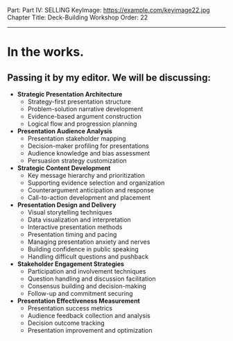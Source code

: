 Part: Part IV: SELLING
KeyImage: https://example.com/keyimage22.jpg
Chapter Title: Deck-Building Workshop
Order: 22

---

# In the works.

## Passing it by my editor. We will be discussing:

- **Strategic Presentation Architecture**
  - Strategy-first presentation structure
  - Problem-solution narrative development
  - Evidence-based argument construction
  - Logical flow and progression planning
- **Presentation Audience Analysis**
  - Presentation stakeholder mapping
  - Decision-maker profiling for presentations
  - Audience knowledge and bias assessment
  - Persuasion strategy customization
- **Strategic Content Development**
  - Key message hierarchy and prioritization
  - Supporting evidence selection and organization
  - Counterargument anticipation and response
  - Call-to-action development and placement
- **Presentation Design and Delivery**
  - Visual storytelling techniques
  - Data visualization and interpretation
  - Interactive presentation methods
  - Presentation timing and pacing
  - Managing presentation anxiety and nerves
  - Building confidence in public speaking
  - Handling difficult questions and pushback
- **Stakeholder Engagement Strategies**
  - Participation and involvement techniques
  - Question handling and discussion facilitation
  - Consensus building and decision-making
  - Follow-up and commitment securing
- **Presentation Effectiveness Measurement**
  - Presentation success metrics
  - Audience feedback collection and analysis
  - Decision outcome tracking
  - Presentation improvement and optimization

<div style="height: 120px;"></div>
